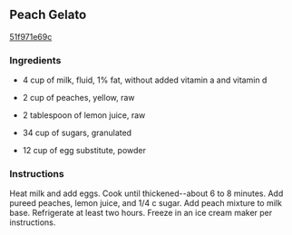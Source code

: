 ## Peach Gelato

[51f971e69c](http://www.food.com/recipe/peach-gelato-200647)

### Ingredients

 - 4 cup of milk, fluid, 1% fat, without added vitamin a and vitamin d

 - 2 cup of peaches, yellow, raw

 - 2 tablespoon of lemon juice, raw

 - 34 cup of sugars, granulated

 - 12 cup of egg substitute, powder

### Instructions

Heat milk and add eggs. Cook until thickened--about 6 to 8 minutes. Add pureed peaches, lemon juice, and 1/4 c sugar. Add peach mixture to milk base. Refrigerate at least two hours. Freeze in an ice cream maker per instructions.
